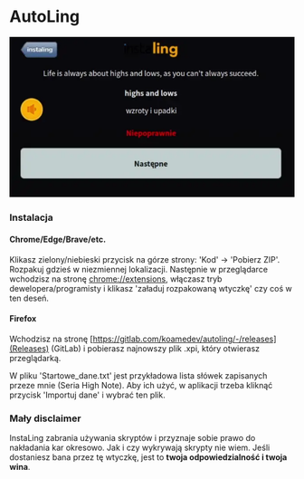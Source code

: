 # AutoLing
![Example](./showcase.webp)
### Instalacja
#### Chrome/Edge/Brave/etc.
Klikasz zielony/niebieski przycisk na górze strony: 'Kod' -> 'Pobierz ZIP'. Rozpakuj gdzieś w niezmiennej lokalizacji. Następnie w przeglądarce wchodzisz na stronę [chrome://extensions](), włączasz tryb dewelopera/programisty i klikasz 'załaduj rozpakowaną wtyczkę' czy coś w ten deseń.
#### Firefox
Wchodzisz na stronę [https://gitlab.com/koamedev/autoling/-/releases](Releases) (GitLab) i pobierasz najnowszy plik .xpi, który otwierasz przeglądarką.


W pliku 'Startowe_dane.txt' jest przykładowa lista słówek zapisanych przeze mnie (Seria High Note). Aby ich użyć, w aplikacji trzeba kliknąć przycisk 'Importuj dane' i wybrać ten plik.
### Mały disclaimer
InstaLing zabrania używania skryptów i przyznaje sobie prawo do nakładania kar okresowo. Jak i czy wykrywają skrypty nie wiem. Jeśli dostaniesz bana przez tę wtyczkę, jest to **twoja odpowiedzialność i twoja wina**.
